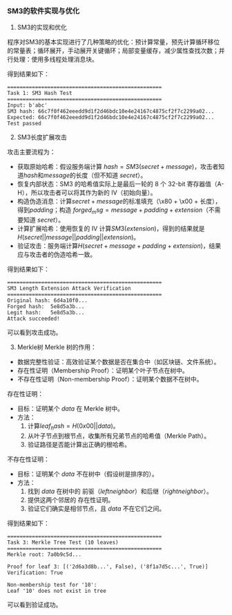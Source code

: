 ### SM3的软件实现与优化

1. SM3的实现和优化

程序对SM3的基本实现进行了几种策略的优化：预计算常量，预先计算循环移位的常量表；循环展开，手动展开关键循环；局部变量缓存，减少属性查找次数；并行处理：使用多线程处理消息块。

得到结果如下：
```
==================================================
Task 1: SM3 Hash Test
==================================================
Input: b'abc'
SM3 hash: 66c7f0f462eeedd9d1f2d46bdc10e4e24167c4875cf2f7c2299a02...
Expected: 66c7f0f462eeedd9d1f2d46bdc10e4e24167c4875cf2f7c2299a02...
Test passed
```

2. SM3长度扩展攻击
   
攻击主要流程为：
- 获取原始哈希：假设服务端计算 $hash = SM3(secret + message)$，攻击者知道$hash$和$message$的长度（但不知道 $secret$）。
- 恢复内部状态：SM3 的哈希值实际上是最后一轮的 8 个 32-bit 寄存器值（A-H），所以攻击者可以将其作为新的 IV（初始向量）。
- 构造伪造消息：计算$secret + message$的标准填充（\x80 + \x00 + 长度），得到$padding$；构造 $forged_msg = message + padding + extension$（不需要知道 $secret$）。
- 计算扩展哈希：使用恢复的 IV 计算$SM3(extension)$，得到的结果就是$H(secret || message || padding || extension)$。
- 验证攻击：服务端计算$H(secret + message + padding + extension)$，结果应与攻击者的伪造哈希一致。

得到结果如下：
```
==================================================
SM3 Length Extension Attack Verification
==================================================
Original hash: 6d4a10f0...
Forged hash:  5e8d5a3b...
Legit hash:   5e8d5a3b...
Attack succeeded!
```

可以看到攻击成功。

3. Merkle树
Merkle 树的作用：
- 数据完整性验证：高效验证某个数据是否在集合中（如区块链、文件系统）。
- 存在性证明（Membership Proof）：证明某个叶子节点在树中。
- 不存在性证明（Non-membership Proof）：证明某个数据不在树中。

存在性证明：
- 目标：证明某个 $data$ 在 Merkle 树中。
- 方法：
  1. 计算$leaf_hash = H(0x00 || data)$。
  2. 从叶子节点到根节点，收集所有兄弟节点的哈希值（Merkle Path）。
  3. 验证路径是否能计算出正确的根哈希。
   
不存在性证明：
- 目标：证明某个 $data$ 不在树中（假设树是排序的）。
- 方法：
    1. 找到 $data$ 在树中的 前驱（$left neighbor$）和后继（$right neighbor$）。
    2. 提供这两个邻居的 存在性证明。
    3. 验证它们确实是相邻节点，且 $data$ 不在它们之间。

得到结果如下：
``` 
==================================================
Task 3: Merkle Tree Test (10 leaves)
==================================================
Merkle root: 7a0b9c5d...

Proof for leaf 3: [('2d6a3d8b...', False), ('8f1a7d5c...', True)]
Verification: True

Non-membership test for '10':
Leaf '10' does not exist in tree
```

可以看到验证成功。